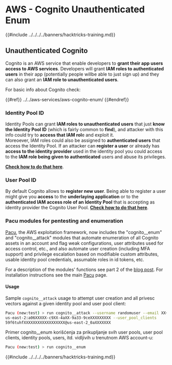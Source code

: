 # AWS - Cognito Unauthenticated Enum

{{#include ../../../../banners/hacktricks-training.md}}

## Unauthenticated Cognito

Cognito is an AWS service that enable developers to **grant their app users access to AWS services**. Developers will grant **IAM roles to authenticated users** in their app (potentially people willbe able to just sign up) and they can also grant an **IAM role to unauthenticated users**.

For basic info about Cognito check:

{{#ref}}
../../aws-services/aws-cognito-enum/
{{#endref}}

### Identity Pool ID

Identity Pools can grant **IAM roles to unauthenticated users** that just **know the Identity Pool ID** (which is fairly common to **find**), and attacker with this info could try to **access that IAM rol**e and exploit it.\
Moreoever, IAM roles could also be assigned to **authenticated users** that access the Identity Pool. If an attacker can **register a user** or already has **access to the identity provider** used in the identity pool you could access to the **IAM role being given to authenticated** users and abuse its privileges.

[**Check how to do that here**](../../aws-services/aws-cognito-enum/cognito-identity-pools.md).

### User Pool ID

By default Cognito allows to **register new user**. Being able to register a user might give you **access** to the **underlaying application** or to the **authenticated IAM access role of an Identity Pool** that is accepting as identity provider the Cognito User Pool. [**Check how to do that here**](../../aws-services/aws-cognito-enum/cognito-user-pools.md#registration).

### Pacu modules for pentesting and enumeration

[Pacu](https://github.com/RhinoSecurityLabs/pacu), the AWS exploitation framework, now includes the "cognito__enum" and "cognito__attack" modules that automate enumeration of all Cognito assets in an account and flag weak configurations, user attributes used for access control, etc., and also automate user creation (including MFA support) and privilege escalation based on modifiable custom attributes, usable identity pool credentials, assumable roles in id tokens, etc.

For a description of the modules' functions see part 2 of the [blog post](https://rhinosecuritylabs.com/aws/attacking-aws-cognito-with-pacu-p2). For installation instructions see the main [Pacu](https://github.com/RhinoSecurityLabs/pacu) page.

#### Usage

Sample `cognito__attack` usage to attempt user creation and all privesc vectors against a given identity pool and user pool client:
```bash
Pacu (new:test) > run cognito__attack --username randomuser --email XX+sdfs2@gmail.com --identity_pools
us-east-2:a06XXXXX-c9XX-4aXX-9a33-9ceXXXXXXXXX --user_pool_clients
59f6tuhfXXXXXXXXXXXXXXXXXX@us-east-2_0aXXXXXXX
```
Primer cognito__enum korišćenja za prikupljanje svih user pools, user pool clients, identity pools, users, itd. vidljivih u trenutnom AWS account-u:
```bash
Pacu (new:test) > run cognito__enum
```
{{#include ../../../../banners/hacktricks-training.md}}
